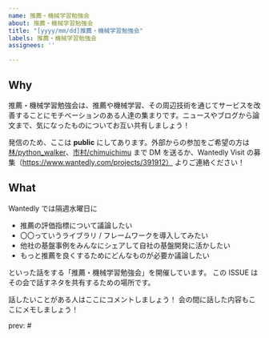 ```yaml
---
name: 推薦・機械学習勉強会
about: 推薦・機械学習勉強会
title: "[yyyy/mm/dd]推薦・機械学習勉強会"
labels: 推薦・機械学習勉強会
assignees: ''

---
```


## Why

推薦・機械学習勉強会は、推薦や機械学習、その周辺技術を通じてサービスを改善することにモチベーションのある人達の集まりです。ニュースやブログから論文まで、気になったものについてお互い共有しましょう！

発信のため、ここは **public** にしてあります。外部からの参加をご希望の方は[林/python_walker](https://x.com/python_walker)、[市村/chimuichimu](https://x.com/chimuichimu1) まで DM を送るか、Wantedly Visit の募集（https://www.wantedly.com/projects/391912） よりご連絡ください！

## What

Wantedly では隔週水曜日に

- 推薦の評価指標について議論したい
- 〇〇っていうライブラリ / フレームワークを導入してみたい
- 他社の基盤事例をみんなにシェアして自社の基盤開発に活かしたい
- もっと推薦を良くするためにどんなものが必要か議論したい

といった話をする「推薦・機械学習勉強会」を開催しています。
この ISSUE はその会で話すネタを共有するための場所です。

話したいことがある人はここにコメントしましょう！
会の間に話した内容もここにメモしましょう！

prev: #
